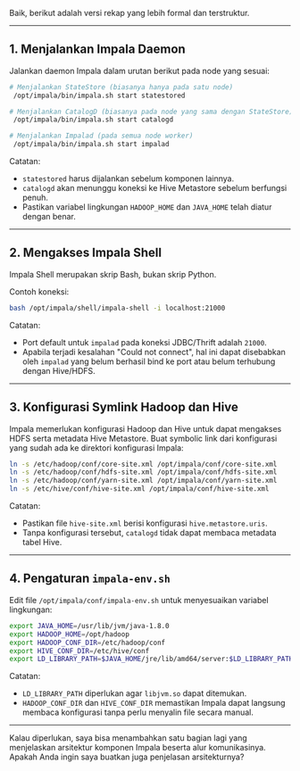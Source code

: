 Baik, berikut adalah versi rekap yang lebih formal dan terstruktur.

---

## **1. Menjalankan Impala Daemon**

Jalankan daemon Impala dalam urutan berikut pada node yang sesuai:

```bash
# Menjalankan StateStore (biasanya hanya pada satu node)
 /opt/impala/bin/impala.sh start statestored

# Menjalankan CatalogD (biasanya pada node yang sama dengan StateStore)
 /opt/impala/bin/impala.sh start catalogd

# Menjalankan Impalad (pada semua node worker)
 /opt/impala/bin/impala.sh start impalad
```

Catatan:

* `statestored` harus dijalankan sebelum komponen lainnya.
* `catalogd` akan menunggu koneksi ke Hive Metastore sebelum berfungsi penuh.
* Pastikan variabel lingkungan `HADOOP_HOME` dan `JAVA_HOME` telah diatur dengan benar.

---

## **2. Mengakses Impala Shell**

Impala Shell merupakan skrip Bash, bukan skrip Python.

Contoh koneksi:

```bash
bash /opt/impala/shell/impala-shell -i localhost:21000
```

Catatan:

* Port default untuk `impalad` pada koneksi JDBC/Thrift adalah `21000`.
* Apabila terjadi kesalahan "Could not connect", hal ini dapat disebabkan oleh `impalad` yang belum berhasil bind ke port atau belum terhubung dengan Hive/HDFS.

---

## **3. Konfigurasi Symlink Hadoop dan Hive**

Impala memerlukan konfigurasi Hadoop dan Hive untuk dapat mengakses HDFS serta metadata Hive Metastore.
Buat symbolic link dari konfigurasi yang sudah ada ke direktori konfigurasi Impala:

```bash
ln -s /etc/hadoop/conf/core-site.xml /opt/impala/conf/core-site.xml
ln -s /etc/hadoop/conf/hdfs-site.xml /opt/impala/conf/hdfs-site.xml
ln -s /etc/hadoop/conf/yarn-site.xml /opt/impala/conf/yarn-site.xml
ln -s /etc/hive/conf/hive-site.xml /opt/impala/conf/hive-site.xml
```

Catatan:

* Pastikan file `hive-site.xml` berisi konfigurasi `hive.metastore.uris`.
* Tanpa konfigurasi tersebut, `catalogd` tidak dapat membaca metadata tabel Hive.

---

## **4. Pengaturan `impala-env.sh`**

Edit file `/opt/impala/conf/impala-env.sh` untuk menyesuaikan variabel lingkungan:

```bash
export JAVA_HOME=/usr/lib/jvm/java-1.8.0
export HADOOP_HOME=/opt/hadoop
export HADOOP_CONF_DIR=/etc/hadoop/conf
export HIVE_CONF_DIR=/etc/hive/conf
export LD_LIBRARY_PATH=$JAVA_HOME/jre/lib/amd64/server:$LD_LIBRARY_PATH
```

Catatan:

* `LD_LIBRARY_PATH` diperlukan agar `libjvm.so` dapat ditemukan.
* `HADOOP_CONF_DIR` dan `HIVE_CONF_DIR` memastikan Impala dapat langsung membaca konfigurasi tanpa perlu menyalin file secara manual.

---

Kalau diperlukan, saya bisa menambahkan satu bagian lagi yang menjelaskan arsitektur komponen Impala beserta alur komunikasinya.
Apakah Anda ingin saya buatkan juga penjelasan arsitekturnya?
